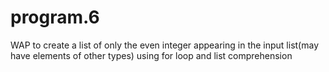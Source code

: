 # program.6
WAP to create a list of only the even integer appearing in the input list(may have elements of other types) using for loop and list comprehension
